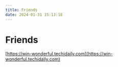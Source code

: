 ```yaml
---
title: Friends
date: 2024-01-31 15:13:18
---
```


# Friends

[https://win-wonderful.techidaily.com](https://win-wonderful.techidaily.com)